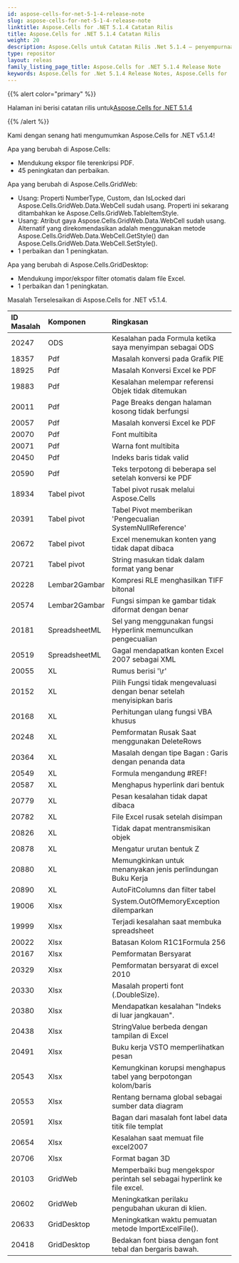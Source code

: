 ```yaml
---
id: aspose-cells-for-net-5-1-4-release-note
slug: aspose-cells-for-net-5-1-4-release-note
linktitle: Aspose.Cells for .NET 5.1.4 Catatan Rilis
title: Aspose.Cells for .NET 5.1.4 Catatan Rilis
weight: 20
description: Aspose.Cells untuk Catatan Rilis .Net 5.1.4 – penyempurnaan terbaru, fitur baru, dan perbaikan
type: repositor
layout: releas
family_listing_page_title: Aspose.Cells for .NET 5.1.4 Release Note
keywords: Aspose.Cells for .Net 5.1.4 Release Notes, Aspose.Cells for .Net 5.1.4 updates and fixe
---
```

{{% alert color="primary" %}} 

 Halaman ini berisi catatan rilis untuk[Aspose.Cells for .NET 5.1.4](https://releases.aspose.com/cells/net/new-releases/aspose.cells-for-.net-5.1.4/)

{{% /alert %}} 

 Kami dengan senang hati mengumumkan Aspose.Cells for .NET v5.1.4!

 Apa yang berubah di Aspose.Cells:

- Mendukung ekspor file terenkripsi PDF.
- 45 peningkatan dan perbaikan.

 Apa yang berubah di Aspose.Cells.GridWeb:

- Usang: Properti NumberType, Custom, dan IsLocked dari Aspose.Cells.GridWeb.Data.WebCell sudah usang. Properti ini sekarang ditambahkan ke Aspose.Cells.GridWeb.TableItemStyle.
- Usang: Atribut gaya Aspose.Cells.GridWeb.Data.WebCell sudah usang. Alternatif yang direkomendasikan adalah menggunakan metode Aspose.Cells.GridWeb.Data.WebCell.GetStyle() dan Aspose.Cells.GridWeb.Data.WebCell.SetStyle().
- 1 perbaikan dan 1 peningkatan.



 Apa yang berubah di Aspose.Cells.GridDesktop:

- Mendukung impor/ekspor filter otomatis dalam file Excel.
- 1 perbaikan dan 1 peningkatan.

 Masalah Terselesaikan di Aspose.Cells for .NET v5.1.4.

|**ID Masalah** |**Komponen** |**Ringkasan** |
| :- | :- | :- |
|20247 |ODS | Kesalahan pada Formula ketika saya menyimpan sebagai ODS|
|18357 | Pdf| Masalah konversi pada Grafik PIE|
|18925 | Pdf| Masalah Konversi Excel ke PDF|
|19883 | Pdf| Kesalahan melempar referensi Objek tidak ditemukan|
|20011 | Pdf| Page Breaks dengan halaman kosong tidak berfungsi|
|20057 | Pdf| Masalah konversi Excel ke PDF|
|20070 | Pdf| Font multibita|
|20071 | Pdf| Warna font multibita|
|20450 | Pdf| Indeks baris tidak valid|
|20590 | Pdf| Teks terpotong di beberapa sel setelah konversi ke PDF|
|18934 | Tabel pivot| Tabel pivot rusak melalui Aspose.Cells|
|20391 | Tabel pivot| Tabel Pivot memberikan 'Pengecualian SystemNullReference'|
|20672 | Tabel pivot| Excel menemukan konten yang tidak dapat dibaca|
|20721 | Tabel pivot| String masukan tidak dalam format yang benar|
|20228 | Lembar2Gambar| Kompresi RLE menghasilkan TIFF bitonal|
|20574 | Lembar2Gambar|Fungsi simpan ke gambar tidak diformat dengan benar|
|20181 |SpreadsheetML | Sel yang menggunakan fungsi Hyperlink memunculkan pengecualian|
|20519 |SpreadsheetML | Gagal mendapatkan konten Excel 2007 sebagai XML|
|20055 | XL| Rumus berisi '\r'|
|20152 | XL| Pilih Fungsi tidak mengevaluasi dengan benar setelah menyisipkan baris|
|20168 | XL| Perhitungan ulang fungsi VBA khusus|
|20248 | XL| Pemformatan Rusak Saat menggunakan DeleteRows|
|20364 | XL| Masalah dengan tipe Bagan : Garis dengan penanda data|
|20549 | XL| Formula mengandung #REF!|
|20587 | XL| Menghapus hyperlink dari bentuk|
|20779 | XL| Pesan kesalahan tidak dapat dibaca|
|20782 | XL| File Excel rusak setelah disimpan|
|20826 | XL| Tidak dapat mentransmisikan objek|
|20878 | XL| Mengatur urutan bentuk Z|
|20880 | XL| Memungkinkan untuk menanyakan jenis perlindungan Buku Kerja|
|20890 | XL| AutoFitColumns dan filter tabel|
|19006 | Xlsx| System.OutOfMemoryException dilemparkan|
|19999 | Xlsx| Terjadi kesalahan saat membuka spreadsheet|
|20022 | Xlsx| Batasan Kolom R1C1Formula 256|
|20167 | Xlsx| Pemformatan Bersyarat|
|20329 | Xlsx| Pemformatan bersyarat di excel 2010|
|20330 | Xlsx| Masalah properti font (.DoubleSize).|
|20380 | Xlsx|Mendapatkan kesalahan "Indeks di luar jangkauan".|
|20438 | Xlsx| StringValue berbeda dengan tampilan di Excel|
|20491 | Xlsx| Buku kerja VSTO memperlihatkan pesan|
|20543 | Xlsx| Kemungkinan korupsi menghapus tabel yang berpotongan kolom/baris|
|20553 | Xlsx| Rentang bernama global sebagai sumber data diagram|
|20591 | Xlsx| Bagan dari masalah font label data titik file templat|
|20654 | Xlsx| Kesalahan saat memuat file excel2007|
|20706 | Xlsx| Format bagan 3D|
|20103 | GridWeb| Memperbaiki bug mengekspor perintah sel sebagai hyperlink ke file excel.|
|20602 | GridWeb| Meningkatkan perilaku pengubahan ukuran di klien.|
|20633 | GridDesktop| Meningkatkan waktu pemuatan metode ImportExcelFile().|
|20418 | GridDesktop| Bedakan font biasa dengan font tebal dan bergaris bawah.|

